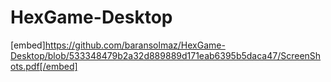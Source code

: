 # HexGame-Desktop
[embed]https://github.com/baransolmaz/HexGame-Desktop/blob/533348479b2a32d889889d171eab6395b5daca47/ScreenShots.pdf[/embed]
